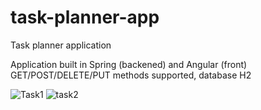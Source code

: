# task-planner-app
Task planner application


Application built in Spring (backened) and Angular (front)
GET/POST/DELETE/PUT methods supported, database H2








![Task1](https://user-images.githubusercontent.com/106313912/221039574-533b3038-2e10-458d-a4f9-b7c23262e2fb.png)
![task2](https://user-images.githubusercontent.com/106313912/221039584-516b94ff-3d1c-430b-b598-43447ddb6306.png)
